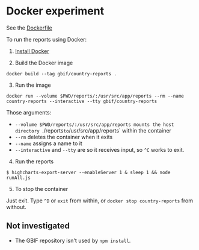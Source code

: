 # Docker experiment

See the [Dockerfile](./Dockerfile)

To run the reports using Docker:

1. [Install Docker](https://docs.docker.com/engine/installation/)

2. Build the Docker image

```
docker build --tag gbif/country-reports .
```

3. Run the image

```
docker run --volume $PWD/reports/:/usr/src/app/reports --rm --name country-reports --interactive --tty gbif/country-reports
```

Those arguments:

* `--volume $PWD/reports/:/usr/src/app/reports mounts the host directory `./reports` to `/usr/src/app/reports` within the container
* `--rm` deletes the container when it exits
* `--name` assigns a name to it
* `--interactive` and `--tty` are so it receives input, so `^C` works to exit.

4. Run the reports
```
$ highcharts-export-server --enableServer 1 & sleep 1 && node runAll.js
```

5. To stop the container

Just exit. Type `^D` or `exit` from within, or `docker stop country-reports` from without.

## Not investigated

* The GBIF repository isn't used by `npm install`.
